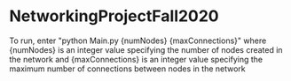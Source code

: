 # NetworkingProjectFall2020

To run, enter "python Main.py {numNodes} {maxConnections}" where {numNodes} is an integer value specifying the number of nodes created in the network and {maxConnections} is an integer value specifying the maximum number of connections between nodes in the network
